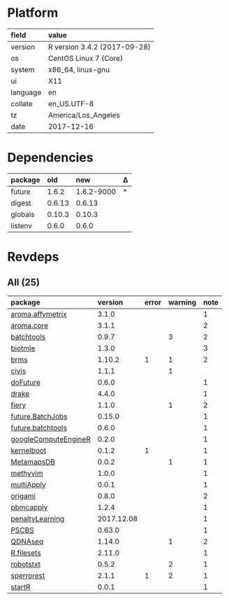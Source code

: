 # Platform

|field    |value                        |
|:--------|:----------------------------|
|version  |R version 3.4.2 (2017-09-28) |
|os       |CentOS Linux 7 (Core)        |
|system   |x86_64, linux-gnu            |
|ui       |X11                          |
|language |en                           |
|collate  |en_US.UTF-8                  |
|tz       |America/Los_Angeles          |
|date     |2017-12-16                   |

# Dependencies

|package |old    |new        |Δ  |
|:-------|:------|:----------|:--|
|future  |1.6.2  |1.6.2-9000 |*  |
|digest  |0.6.13 |0.6.13     |   |
|globals |0.10.3 |0.10.3     |   |
|listenv |0.6.0  |0.6.0      |   |

# Revdeps

## All (25)

|package                                                  |version    |error |warning |note |
|:--------------------------------------------------------|:----------|:-----|:-------|:----|
|[aroma.affymetrix](problems.md#aromaaffymetrix)          |3.1.0      |      |        |1    |
|[aroma.core](problems.md#aromacore)                      |3.1.1      |      |        |2    |
|[batchtools](problems.md#batchtools)                     |0.9.7      |      |3       |2    |
|[biotmle](problems.md#biotmle)                           |1.3.0      |      |        |3    |
|[brms](problems.md#brms)                                 |1.10.2     |1     |1       |2    |
|[civis](problems.md#civis)                               |1.1.1      |      |1       |     |
|[doFuture](problems.md#dofuture)                         |0.6.0      |      |        |1    |
|[drake](problems.md#drake)                               |4.4.0      |      |        |1    |
|[fiery](problems.md#fiery)                               |1.1.0      |      |1       |2    |
|[future.BatchJobs](problems.md#futurebatchjobs)          |0.15.0     |      |        |1    |
|[future.batchtools](problems.md#futurebatchtools)        |0.6.0      |      |        |1    |
|[googleComputeEngineR](problems.md#googlecomputeenginer) |0.2.0      |      |        |1    |
|[kernelboot](problems.md#kernelboot)                     |0.1.2      |1     |        |1    |
|[MetamapsDB](problems.md#metamapsdb)                     |0.0.2      |      |1       |1    |
|[methyvim](problems.md#methyvim)                         |1.0.0      |      |        |1    |
|[multiApply](problems.md#multiapply)                     |0.0.1      |      |        |1    |
|[origami](problems.md#origami)                           |0.8.0      |      |        |2    |
|[pbmcapply](problems.md#pbmcapply)                       |1.2.4      |      |        |1    |
|[penaltyLearning](problems.md#penaltylearning)           |2017.12.08 |      |        |1    |
|[PSCBS](problems.md#pscbs)                               |0.63.0     |      |        |1    |
|[QDNAseq](problems.md#qdnaseq)                           |1.14.0     |      |1       |2    |
|[R.filesets](problems.md#rfilesets)                      |2.11.0     |      |        |1    |
|[robotstxt](problems.md#robotstxt)                       |0.5.2      |      |2       |1    |
|[sperrorest](problems.md#sperrorest)                     |2.1.1      |1     |2       |1    |
|[startR](problems.md#startr)                             |0.0.1      |      |        |1    |

